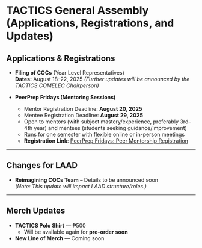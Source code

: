# TACTICS General Assembly (Applications, Registrations, and Updates)

## Applications & Registrations
- **Filing of COCs** (Year Level Representatives)  
  **Dates:** August 18–22, 2025
  *(Further updates will be announced by the TACTICS COMELEC Chairperson)*

- **PeerPrep Fridays (Mentoring Sessions)**  
  - Mentor Registration Deadline: **August 20, 2025**  
  - Mentee Registration Deadline: **August 29, 2025**  
  - Open to mentors (with subject mastery/experience, preferably 3rd–4th year) and mentees (students seeking guidance/improvement)  
  - Runs for one semester with flexible online or in-person meetings
  - **Registration Link**: [PeerPrep Fridays: Peer Mentorship Registration](https://docs.google.com/forms/d/e/1FAIpQLSdOu0O4USrZMozLEVcrIGmywDNCm4lUJhSkFj-MkelYHYO7-g/viewform)

---

## Changes for LAAD
- **Reimagining COCs Team** – Details to be announced soon  
  *(Note: This update will impact LAAD structure/roles.)*

---

## Merch Updates
- **TACTICS Polo Shirt** — ₱500  
  - Will be available again for **pre-order soon**  
- **New Line of Merch** — Coming soon
